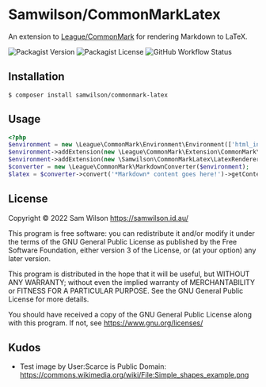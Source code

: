 Samwilson/CommonMarkLatex
=========================

An extension to [League/CommonMark](https://commonmark.thephpleague.com)
for rendering Markdown to LaTeX.

![Packagist Version](https://img.shields.io/packagist/v/samwilson/commonmark-latex)
![Packagist License](https://img.shields.io/packagist/l/samwilson/commonmark-latex)
![GitHub Workflow Status](https://img.shields.io/github/workflow/status/samwilson/commonmark-latex/CI)

## Installation

```
$ composer install samwilson/commonmark-latex
```

## Usage

```php
<?php
$environment = new \League\CommonMark\Environment\Environment(['html_input' => 'allow']);
$environment->addExtension(new \League\CommonMark\Extension\CommonMark\CommonMarkCoreExtension\CommonMarkCoreExtension());
$environment->addExtension(new \Samwilson\CommonMarkLatex\LatexRendererExtension());
$converter = new \League\CommonMark\MarkdownConverter($environment);
$latex = $converter->convert('*Markdown* content goes here!')->getContent());
```

## License

Copyright © 2022 Sam Wilson https://samwilson.id.au/

This program is free software: you can redistribute it and/or modify it under the terms of
the GNU General Public License as published by the Free Software Foundation,
either version 3 of the License, or (at your option) any later version.

This program is distributed in the hope that it will be useful, but WITHOUT ANY WARRANTY;
without even the implied warranty of MERCHANTABILITY or FITNESS FOR A PARTICULAR PURPOSE.
See the GNU General Public License for more details.

You should have received a copy of the GNU General Public License along with this program.
If not, see https://www.gnu.org/licenses/

## Kudos

* Test image by User:Scarce is Public Domain: https://commons.wikimedia.org/wiki/File:Simple_shapes_example.png
